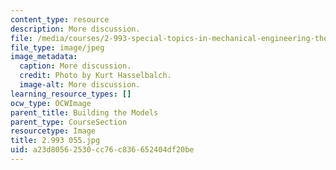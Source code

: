 ```yaml
---
content_type: resource
description: More discussion.
file: /media/courses/2-993-special-topics-in-mechanical-engineering-the-art-and-science-of-boat-design-january-iap-2007/a23d80562530cc76c836652404df20be_2993055.jpg
file_type: image/jpeg
image_metadata:
  caption: More discussion.
  credit: Photo by Kurt Hasselbalch.
  image-alt: More discussion.
learning_resource_types: []
ocw_type: OCWImage
parent_title: Building the Models
parent_type: CourseSection
resourcetype: Image
title: 2.993 055.jpg
uid: a23d8056-2530-cc76-c836-652404df20be
---
```

